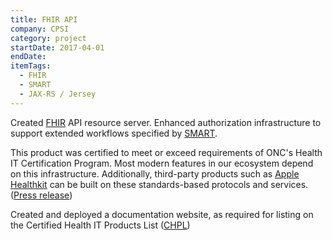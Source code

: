 ```yaml
---
title: FHIR API
company: CPSI
category: project
startDate: 2017-04-01
endDate:
itemTags:
  - FHIR
  - SMART
  - JAX-RS / Jersey
---
```


Created [FHIR](https://hl7.org/fhir/) API resource server. Enhanced authorization infrastructure to support extended workflows specified by [SMART](http://hl7.org/fhir/smart-app-launch/index.html).

This product was certified to meet or exceed requirements of ONC's Health IT Certification Program. Most modern features in our ecosystem depend on this infrastructure. Additionally, third-party products such as [Apple Healthkit](https://www.apple.com/healthcare/health-records/) can be built on these standards-based protocols and services. ([Press release](https://www.cpsi.com/resources/news/health-records-on-iphone-now-available-to-cpsi-clients-and-the-communities-they-serve/))

Created and deployed a documentation website, as required for listing on the Certified Health IT Products List ([CHPL](https://www.healthit.gov/topic/certified-health-it-products-list-chpl))
